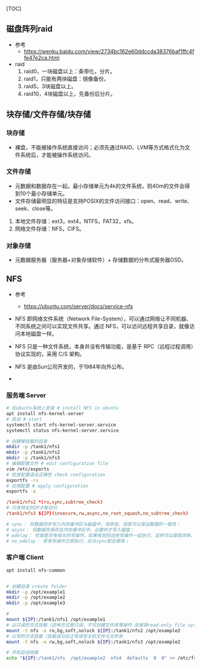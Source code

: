 [TOC]

## 磁盘阵列raid
- 参考
  - https://wenku.baidu.com/view/2734bc162e60ddccda38376baf1ffc4ffe47e2ca.html
- raid
    1. raid0，一块磁盘以上：条带化，分片。
    2. raid1，只能有两块磁盘：镜像备份。
    3. raid5，3块磁盘以上。
    4. raid10，4块磁盘以上，先备份后分片。


## 块存储/文件存储/块存储
### 块存储
- 裸盘，不能被操作系统直接访问；必须先通过RAID、LVM等方式格式化为文件系统后，才能被操作系统访问。

### 文件存储
- 元数据和数据存在一起。最小存储单元为4k的文件系统，则40m的文件会得到10个最小存储单元。
- 文件存储最明显的特征是支持POSIX的文件访问接口：open、read、write、seek、close等。
1. 本地文件存储：ext3，ext4，NTFS，FAT32，xfs。
2. 网络文件存储：NFS，CIFS。


### 对象存储
- 元数据服务器（服务器+对象存储软件）+ 存储数据的分布式服务器OSD。

## NFS
- 参考
  - https://ubuntu.com/server/docs/service-nfs

- NFS 即网络文件系统（Network File-System），可以通过网络让不同机器、不同系统之间可以实现文件共享。通过 NFS，可以访问远程共享目录，就像访问本地磁盘一样。
- NFS 只是一种文件系统，本身并没有传输功能，是基于 RPC（远程过程调用）协议实现的，采用 C/S 架构。
- NFS 是由Sun公司开发的，于1984年向外公布。
- 
### 服务端 Server
```bash
# 在ubuntu系统上安装 # install NFS in ubuntu 
apt install nfs-kernel-server
# 启动 # start
systemctl start nfs-kernel-server.service
systemctl status nfs-kernel-server.service

# 创建被挂载的目录
mkdir -p /tank1/nfs1
mkdir -p /tank1/nfs2
mkdir -p /tank1/nfs3
# 编辑配置文件 # edit configuration file
vim /etc/exports
# 检查配置语法正确性 check configuration
exportfs -rv
# 应用配置 # apply configuration
exportfs -a
```

```conf
/tank1/nfs2 *(ro,sync,subtree_check)
# 只有特定的IP才能访问
/tank1/nfs3 ${IP}(insecure,rw,async,no_root_squash,no_subtree_check)

# sync： 将数据同步写入内存缓冲区与磁盘中，效率低，但是可以保证数据的一致性；
# async： 将数据先保存在内存缓冲区中，必要时才写入磁盘；
# wdelay： 检查是否有相关的写操作，如果有则将这些写操作一起执行，这样可以提高效率。（默认配置）
# no_wdelay： 若有写操作立即执行，应与sync配合使用；
```

### 客户端 Client
```bash
apt install nfs-common


# 创建目录 create folder
mkdir -p /opt/example1
mkdir -p /opt/example2
mkdir -p /opt/example3

# 
mount ${IP}:/tank1/nfs1 /opt/example1
# 以只读的方式挂载（这种方式是只读，不可创建文件夹等操作.会报错read-only file system）
mount -t nfs -o ro,bg,soft,nolock ${IP}:/tank1/nfs2 /opt/example2
# 以写的方式挂载（挂载成功后正常读写主机文件与文件夹
mount -t nfs -o rw,bg,soft,nolock ${IP}:/tank1/nfs3 /opt/example2

# 开机自动挂载
echo "${IP}:/tank1/nfs  /opt/example2  nfs4  defaults  0  0" >> /etc/fstab
```